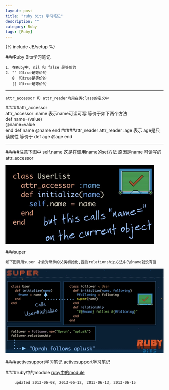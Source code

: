 ```yaml
---
layout: post
title: "ruby bits 学习笔记"
description: ""
category: Ruby
tags: [Ruby]
---
```

{% include JB/setup %}


  
###Ruby Bits学习笔记    
    
    1. 在Ruby中, nil 和 false 是等价的
    2. "" 和true是等价的
       0  和true是等价的
       [] 和true是等价的
___
    attr_accessor 和 attr_reader均用在类class的定义中

#####attr_accessor        
    attr_accessor :name
    表示name可读可写
    等价于如下两个方法        
    def name=(value)           
       @name=value    
    end
    def name
       @name
    end
#####attr_reader
    attr_reader :age
    表示 age是只读属性
    等价于
    def age
      @age
    end
___
#####注意下图中 self.name
这是在调用name的set方法 原因是name 可读写的attr_accessor
    
![](/article_images/self.name.png)

###super

    如下图调用super 才会对继承的父类初始化,否则relationship方法中的@name就没有值

![super](/article_images/super.png)


####activesupport学习笔记
[activesupport学习笔记](/2013/06/13/activesupport-/)

####ruby中的module
[ruby中的module](2013/06/15/rubymodule/)

```
    updated 2013-06-08, 2013-06-12, 2013-06-13, 2013-06-15 
```